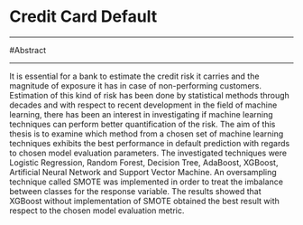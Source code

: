 # Credit Card Default
<hr>

#Abstract
<hr>
It is essential for a bank to estimate the credit risk it carries and the magnitude of exposure it has in case of non-performing customers. Estimation of this kind of risk has
been done by statistical methods through decades and with respect to recent development in the field of machine learning, there has been an interest in investigating if machine
learning techniques can perform better quantification of the risk. The aim of this thesis is to examine which method from a chosen set of machine learning techniques exhibits the best performance in default prediction with regards to chosen model evaluation parameters. The investigated techniques were Logistic Regression, Random Forest, Decision Tree, AdaBoost, XGBoost, Artificial Neural Network and Support Vector Machine. An oversampling technique called SMOTE was implemented in order to treat the imbalance
between classes for the response variable. The results showed that XGBoost without implementation of SMOTE obtained the best result with respect to the chosen model evaluation
metric.
